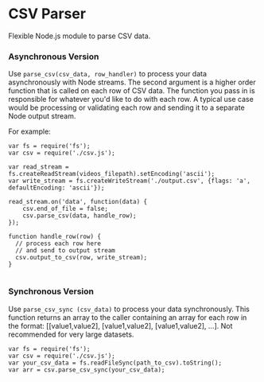 # CSV Parser
Flexible Node.js module to parse CSV data.

### Asynchronous Version
Use `parse_csv(csv_data, row_handler)` to process your data asynchronously with Node streams. The second argument is a higher order function that is called on each row of CSV data. The function you pass in is responsible for whatever you'd like to do with each row. A typical use case would be processing or validating each row and sending it to a separate Node output stream.

For example:
```
var fs = require('fs');
var csv = require('./csv.js');

var read_stream = fs.createReadStream(videos_filepath).setEncoding('ascii');
var write_stream = fs.createWriteStream('./output.csv', {flags: 'a', defaultEncoding: 'ascii'});

read_stream.on('data', function(data) {
    csv.end_of_file = false;
    csv.parse_csv(data, handle_row);
});

function handle_row(row) {
  // process each row here
  // and send to output stream
  csv.output_to_csv(row, write_stream);
}


```
### Synchronous Version
Use `parse_csv_sync (csv_data)` to process your data synchronously. This function returns an array to the caller containing an array for each row in the format:  [[value1,value2], [value1,value2], [value1,value2], ...]. Not recommended for very large datasets.

```
var fs = require('fs');
var csv = require('./csv.js');
var your_csv_data = fs.readFileSync(path_to_csv).toString();
var arr = csv.parse_csv_sync(your_csv_data);
```
